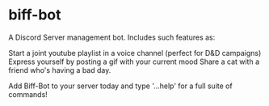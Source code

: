# biff-bot

A Discord Server management bot.
Includes such features as:

Start a joint youtube playlist in a voice channel (perfect for D&D campaigns)
Express yourself by posting a gif with your current mood
Share a cat with a friend who's having a bad day.

Add Biff-Bot to your server today and type '...help' for a full suite of commands!
